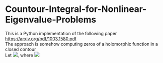 # Countour-Integral-for-Nonlinear-Eigenvalue-Problems

This is a Python implementation of the following paper https://arxiv.org/pdf/1003.1580.pdf<br>
The approach is somehow computing zeros of a holomorphic function in a closed contour<br>
Let <img src="https://render.githubusercontent.com/render/math?math=T(z)v = 0">, 
where  <img src="https://render.githubusercontent.com/render/math?math z\in \Gamma, v\in \C^m">
